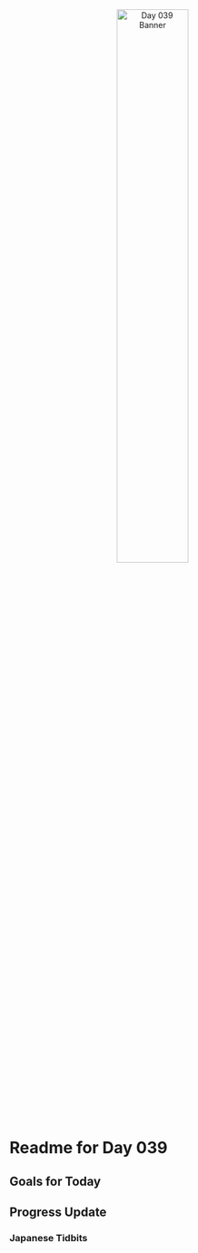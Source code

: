 <div align="center">
 <img src="../../Images/image_039.jpg" alt="Day 039 Banner" width="50%">
</div>

# Readme for Day 039

## Goals for Today

## Progress Update

### Japanese Tidbits

